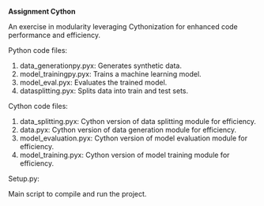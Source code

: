 **Assignment Cython**

An exercise in modularity leveraging Cythonization for enhanced code performance and efficiency.

 Python code files:

1. data_generationpy.pyx: Generates synthetic data.
2. model_trainingpy.pyx: Trains a machine learning model.
3. model_eval.pyx: Evaluates the trained model.
4. datasplitting.pyx: Splits data into train and test sets.

 Cython code files:

1. data_splitting.pyx: Cython version of data splitting module for efficiency.
2. data.pyx: Cython version of data generation module for efficiency.
3. model_evaluation.pyx: Cython version of model evaluation module for efficiency.
4. model_training.pyx: Cython version of model training module for efficiency.

 Setup.py:

Main script to compile and run the project.
